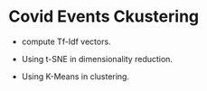 # Covid Events Ckustering

- compute Tf-Idf vectors.

- Using t-SNE in dimensionality reduction.

- Using K-Means in clustering.
